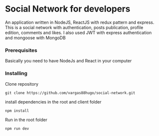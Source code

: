 # Social Network for developers

An application written in NodeJS, ReactJS with redux pattern and express. This is a social network with authentication, posts publication, profile edition, comments and likes. I also used JWT with express authentication and mongoose with MongoDB
### Prerequisites

Basically you need to have NodeJs and React in your computer

### Installing

Clone repository
```
git clone https://github.com/vargas88hugo/social-network.git
```

install dependencies in the root and client folder
```
npm install
```
Run in the root folder
```
npm run dev
```
